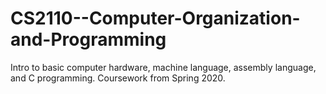 # CS2110--Computer-Organization-and-Programming
Intro to basic computer hardware, machine language, assembly language, and C programming.
Coursework from Spring 2020.
